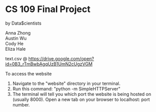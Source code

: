 # CS 109 Final Project
by Data$cientists

Anna Zhong  
Austin Wu  
Cody He  
Eliza Hale  

text.csv @ https://drive.google.com/open?id=0B3_rTmBwbAgqUzB1UmN2cUgzVGM  

To access the website

1. Navigate to the "website" directory in your terminal.
2. Run this command: "python -m SimpleHTTPServer"
3. The terminal will tell you which port the website is being hosted on (usually 8000). Open a new tab on your browser to localhost: port number.

